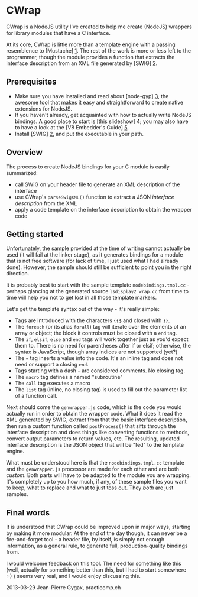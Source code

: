CWrap
=====

CWrap is a NodeJS utility I've created to help me create (NodeJS) wrappers for library modules that have a C interface.

At its core, CWrap is little more than a template engine with a passing resemblence to [Mustache] [1]. The rest of the work is more or less left to the programmer, though the module provides a function that extracts the interface description from an XML file generated by [SWIG] [2].

Prerequisites
-------------

  - Make sure you have installed and read about [node-gyp] [3], the awesome tool that makes it easy and straightforward to create native extensions for NodeJS.
  - If you haven't already, get acquainted with how to actually write NodeJS bindings. A good place to start is [this slideshow] [4]; you may also have to have a look at the [V8 Embedder's Guide] [5].
  - Install [SWIG] [2], and put the executable in your path.

Overview
--------

The process to create NodeJS bindings for your C module is easily summarized:
  - call SWIG on your header file to generate an XML description of the interface
  - use CWrap's `parseSwigXML()` function to extract a JSON *interface description* from the XML
  - apply a code template on the interface description to obtain the wrapper code

Getting started
---------------

Unfortunately, the sample provided at the time of writing cannot actually be used (it will fail at the linker stage), as it generates bindings for a module that is not free software (for lack of time, I just used what I had already done). However, the sample should still be sufficient to point you in the right direction.

It is probably best to start with the sample template `nodebindings.tmpl.cc` - perhaps glancing at the generated source `lsdisplay2_wrap.cc` from time to time will help you not to get lost in all those template markers.

Let's get the template syntax out of the way - it's really simple:
  - Tags are introduced with the characters `{{$` and closed with `}}`.
  - The `foreach` (or its alias `forall`) tag will iterate over the elements of an array or object; the block it controls must be closed with a `end` tag.
  - The `if`, `elsif`, `else` and `end` tags will work together just as you'd expect them to. There is no need for parentheses after if or elsif; otherwise, the syntax is JavaScript, though array indices are not supported (yet?)
  - The `=` tag inserts a value into the code. It's an inline tag and does not need or support a closing `end`.
  - Tags starting with a dash `-` are considered comments. No closing tag.
  - The `macro` tag defines a named "subroutine"
  - The `call` tag executes a macro
  - The `list` tag (inline, no closing tag) is used to fill out the parameter list of a function call.

Next should come the `genwrapper.js` code, which is the code you would actually run in order to obtain the wrapper code. What it does it read the XML generated by SWIG, extract from that the basic interface description, then run a custom function called `postProcess()` that sifts through the interface description and does things like converting functions to methods, convert output parameters to return values, etc. The resulting, updated interface description is the JSON object that will be "fed" to the template engine.

What must be understood here is that the `nodebindings.tmpl.cc` template and the `genwrapper.js` processor are made for each other and are both *custom*. Both parts will have to be adapted to the module you are wrapping. It's completely up to you how much, if any, of these sample files you want to keep, what to replace and what to just toss out. They *both* are just samples.

Final words
-----------

It is understood that CWrap could be improved upon in major ways, starting by making it more modular. At the end of the day though, it can never be a fire-and-forget tool - a header file, by itself, is simply not enough information, as a general rule, to generate full, production-quality bindings from.

I would welcome feedback on this tool. The need for something like this (well, actually for something better than this, but I had to start somewhere :-) ) seems very real, and I would enjoy discussing this.

2013-03-29 Jean-Pierre Gygax, practicomp.ch


  [1]: http://mustache.github.com/
  [2]: http://www.swig.org/
  [3]: https://github.com/TooTallNate/node-gyp
  [4]: http://fr.slideshare.net/nsm.nikhil/writing-native-bindings-to-nodejs-in-c
  [5]: https://developers.google.com/v8/embed
